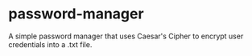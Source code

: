# password-manager
A simple password manager that uses Caesar's Cipher to encrypt user credentials into a .txt file.
